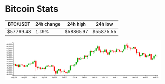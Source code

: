 # Bitcoin Stats

BTC/USDT|24h change|24h high|24h low|
|---|---|---|---|
|$57769.48|1.39%|$58865.97|$55875.55|

<img src="./chart.svg">
